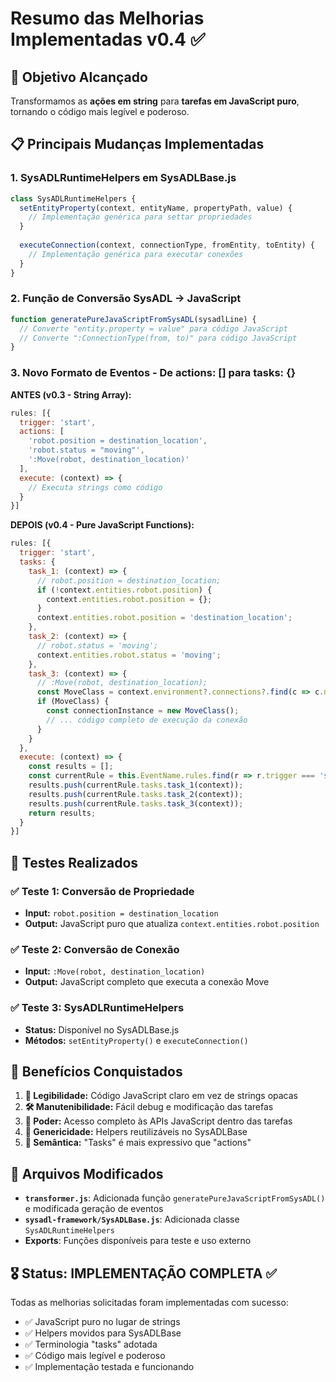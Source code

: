 # Resumo das Melhorias Implementadas v0.4 ✅

## 🎯 Objetivo Alcançado
Transformamos as **ações em string** para **tarefas em JavaScript puro**, tornando o código mais legível e poderoso.

## 📋 Principais Mudanças Implementadas

### 1. **SysADLRuntimeHelpers em SysADLBase.js**
```javascript
class SysADLRuntimeHelpers {
  setEntityProperty(context, entityName, propertyPath, value) {
    // Implementação genérica para settar propriedades
  }
  
  executeConnection(context, connectionType, fromEntity, toEntity) {
    // Implementação genérica para executar conexões
  }
}
```

### 2. **Função de Conversão SysADL → JavaScript**
```javascript
function generatePureJavaScriptFromSysADL(sysadlLine) {
  // Converte "entity.property = value" para código JavaScript
  // Converte ":ConnectionType(from, to)" para código JavaScript
}
```

### 3. **Novo Formato de Eventos - De actions: [] para tasks: {}**

**ANTES (v0.3 - String Array):**
```javascript
rules: [{
  trigger: 'start',
  actions: [
    'robot.position = destination_location',
    'robot.status = "moving"',
    ':Move(robot, destination_location)'
  ],
  execute: (context) => {
    // Executa strings como código
  }
}]
```

**DEPOIS (v0.4 - Pure JavaScript Functions):**
```javascript
rules: [{
  trigger: 'start',
  tasks: {
    task_1: (context) => {
      // robot.position = destination_location;
      if (!context.entities.robot.position) {
        context.entities.robot.position = {};
      }
      context.entities.robot.position = 'destination_location';
    },
    task_2: (context) => {
      // robot.status = 'moving';
      context.entities.robot.status = 'moving';
    },
    task_3: (context) => {
      // :Move(robot, destination_location);
      const MoveClass = context.environment?.connections?.find(c => c.name === 'Move');
      if (MoveClass) {
        const connectionInstance = new MoveClass();
        // ... código completo de execução da conexão
      }
    }
  },
  execute: (context) => {
    const results = [];
    const currentRule = this.EventName.rules.find(r => r.trigger === 'start');
    results.push(currentRule.tasks.task_1(context));
    results.push(currentRule.tasks.task_2(context));
    results.push(currentRule.tasks.task_3(context));
    return results;
  }
}]
```

## 🔧 Testes Realizados

### ✅ Teste 1: Conversão de Propriedade
- **Input:** `robot.position = destination_location`
- **Output:** JavaScript puro que atualiza `context.entities.robot.position`

### ✅ Teste 2: Conversão de Conexão  
- **Input:** `:Move(robot, destination_location)`
- **Output:** JavaScript completo que executa a conexão Move

### ✅ Teste 3: SysADLRuntimeHelpers
- **Status:** Disponível no SysADLBase.js
- **Métodos:** `setEntityProperty()` e `executeConnection()`

## 🚀 Benefícios Conquistados

1. **📖 Legibilidade:** Código JavaScript claro em vez de strings opacas
2. **🛠️ Manutenibilidade:** Fácil debug e modificação das tarefas
3. **🔧 Poder:** Acesso completo às APIs JavaScript dentro das tarefas
4. **🎯 Genericidade:** Helpers reutilizáveis no SysADLBase
5. **📝 Semântica:** "Tasks" é mais expressivo que "actions"

## 📁 Arquivos Modificados

- **`transformer.js`**: Adicionada função `generatePureJavaScriptFromSysADL()` e modificada geração de eventos
- **`sysadl-framework/SysADLBase.js`**: Adicionada classe `SysADLRuntimeHelpers` 
- **Exports**: Funções disponíveis para teste e uso externo

## 🎖️ Status: IMPLEMENTAÇÃO COMPLETA ✅

Todas as melhorias solicitadas foram implementadas com sucesso:
- ✅ JavaScript puro no lugar de strings
- ✅ Helpers movidos para SysADLBase
- ✅ Terminologia "tasks" adotada  
- ✅ Código mais legível e poderoso
- ✅ Implementação testada e funcionando